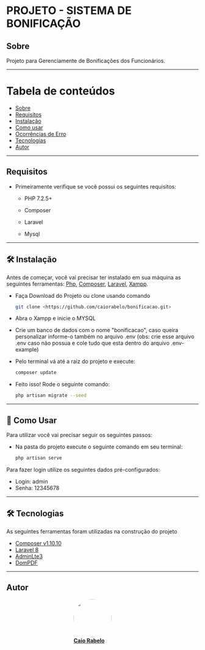 # PROJETO - SISTEMA DE BONIFICAÇÃO

<a id="sobre"></a>
## Sobre

Projeto para Gerenciamente de Bonificações dos Funcionários.

-------------------------------------------------

Tabela de conteúdos
=================
   * [Sobre](#sobre)
   * [Requisitos](#requisitos)
   * [Instalação](#instalacao)
   * [Como usar](#como-usar)
   * [Ocorrências de Erro](#ocorrencias)
   * [Tecnologias](#tecnologias)
   * [Autor](#autor)

-------------------------------------------------

<a id="requisitos"></a>
## Requisitos

* Primeiramente verifique se você possui os seguintes requisitos:
    * PHP 7.2.5+

    * Composer

    * Laravel
    
    * Mysql
    

-------------------------------------------------

<a id="instalacao"></a>
## 🛠 Instalação 

Antes de começar, você vai precisar ter instalado em sua máquina as seguintes ferramentas:
[Php](https://www.php.net/downloads), [Composer](https://getcomposer.org/), [Laravel](https://laravel.com/), [Xampp](https://www.apachefriends.org/pt_br/index.html). 

* Faça Download do Projeto ou clone usando comando
    ```bash
    git clone <https://github.com/caiorabelo/bonificacao.git>
    ```

* Abra o Xampp e inicie o MYSQL

* Crie um banco de dados com o nome "bonificacao", caso queira personalizar informe-o também no arquivo .env 
(obs: crie esse arquivo .env caso não possua e cole tudo que esta dentro do arquivo .env-example)

* Pelo terminal vá até a raiz do projeto e execute:
    ```bash
    composer update
    ```

* Feito isso! Rode o seguinte comando:
    ```bash
    php artisan migrate --seed
    ```

-------------------------------------------------

<a id="como-usar"></a>
## 🎲 Como Usar

Para utilizar você vai precisar seguir os seguintes passos:
* Na pasta do projeto execute o seguinte comando em seu terminal:
    ```bash
    php artisan serve
    ```
Para fazer login utilize os seguintes dados pré-configurados:
* Login: admin
* Senha: 12345678

-------------------------------------------------

<a id="tecnologias"></a>
## 🛠 Tecnologias

As seguintes ferramentas foram utilizadas na construção do projeto

- [Composer v1.10.10](https://getcomposer.org/)
- [Laravel 8](https://laravel.com/)
- [AdminLte3](https://github.com/jeroennoten/Laravel-AdminLTE)
- [DomPDF](https://github.com/barryvdh/laravel-dompdf)

-------------------------------------------------

<a id="autor"></a>
## Autor

<div style="display:flex; justify-content:center; align-items:center">

<div style="width: 30%; display: inline-block">
 <a href="https://github.com/caiorabelo">
 <img style="border-radius: 50%;" src="https://avatars.githubusercontent.com/caiorabelo" width="100px;" alt=""/><br>
 <b>Caio Rabelo</b>
 </a>
 </div>

 </div>
